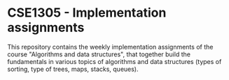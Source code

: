 # CSE1305 - Implementation assignments
This repository contains the weekly implementation assignments of the course "Algorithms and data structures", that together build the fundamentals in various topics of algorithms and data structures (types of sorting, type of trees, maps, stacks, queues).
